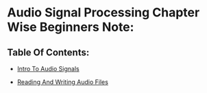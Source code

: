 # Audio Signal Processing Chapter Wise Beginners Note:

## Table Of Contents:

- [Intro To Audio Signals](./Intro%20To%20Audio%20Signals.ipynb)

- [Reading And Writing Audio Files](./Reading%20And%20Writing%20Audio%20Files.ipynb)